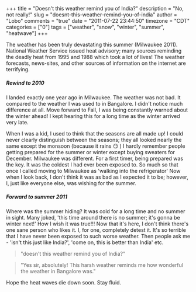 +++
title = "Doesn't this weather remind you of India?"
description = "No, not really!"
slug = "doesnt-this-weather-remind-you-of-india"
author = "Lobo"
comments = "true"
date = "2011-07-22 23:44:50"
timezone = "CDT"
categories = ["0"]
tags = ["weather", "snow", "winter", "summer", "heatwave"]
+++

The weather has been truly devastating this summer (Milwaukee 2011).  National Weather Service issued heat advisory; many sources reminding the deadly heat from 1995 and 1988 which took a lot of lives! The weather forecasts, news-sites, and other sources of information on the internet are terrifying.

##### Rewind to 2010
I landed exactly one year ago in Milwaukee. The weather was not bad. It compared to the weather I was used to in Bangalore. I didn't notice much difference at all. Move forward to Fall, I was being constantly warned about the winter ahead! I kept hearing this for a long time as the winter arrived very late.

When I was a kid, I used to think that the seasons are all made up! I could never clearly distinguish between the seasons; they all looked nearly the same except the monsoon (because it rains :smirk: ) I hardly remember people getting prepared for the summer or winter except buying sweaters for December. Milwaukee was different. For a first timer, being prepared was the key. It was the coldest I had ever been exposed to. So much so that once I called moving to Milwaukee as 'walking into the refrigerator' Now when I look back, I don't think it was as bad as I expected it to be; however, I, just like everyone else, was wishing for the summer.

##### Forward to summer 2011
Where was the summer hiding? It was cold for a long time and no summer in sight. Many joked, 'this time around there is no summer; it's gonna be winter next!' How I wish it was true!!! Now that it's here, I don't think there's one sane person who likes it. I, for one, completely detest it. It's so terrible that I have never been exposed to such worse weather. Then people ask me - 'isn't this just like India?', 'come on, this is better than India' etc.

>"doesn't this weather remind you of India?"

>"Yes sir, absolutely! This harsh weather reminds me how wonderful the weather in Bangalore was."

Hope the heat waves die down soon. Stay fluid.

